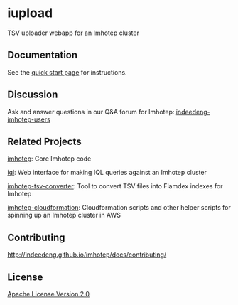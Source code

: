 iupload
=======

TSV uploader webapp for an Imhotep cluster

## Documentation
See the [quick start page](http://indeedeng.github.io/imhotep/docs/quick-start/) for instructions. 

## Discussion
Ask and answer questions in our Q&A forum for Imhotep: [indeedeng-imhotep-users](https://groups.google.com/forum/#!forum/indeedeng-imhotep-users)

## Related Projects
[imhotep](https://github.com/indeedeng/imhotep): Core Imhotep code

[iql](https://github.com/indeedeng/iql): Web interface for making IQL queries against an Imhotep cluster

[imhotep-tsv-converter](https://github.com/indeedeng/imhotep-tsv-converter): Tool to convert TSV files into Flamdex indexes for Imhotep

[imhotep-cloudformation](https://github.com/indeedeng/imhotep-cloudformation): Cloudformation scripts and other helper scripts for spinning up an Imhotep cluster in AWS

## Contributing
http://indeedeng.github.io/imhotep/docs/contributing/

## License

[Apache License Version 2.0](https://github.com/indeedeng/imhotep/blob/master/LICENSE)
